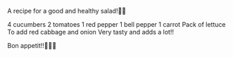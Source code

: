 A recipe for a good and healthy salad!🥗💚

4 cucumbers
2 tomatoes
1 red pepper
1 bell pepper
1 carrot
Pack of lettuce
To add red cabbage and onion
Very tasty and adds a lot!!

Bon appetit!!🥗🥙🥪
